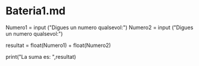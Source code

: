 # Bateria1.md

Numero1 = input ("Digues un numero qualsevol:")
Numero2 = input ("Digues un numero qualsevol:")

resultat = float(Numero1) + float(Numero2)

print("La suma es: ",resultat) 
